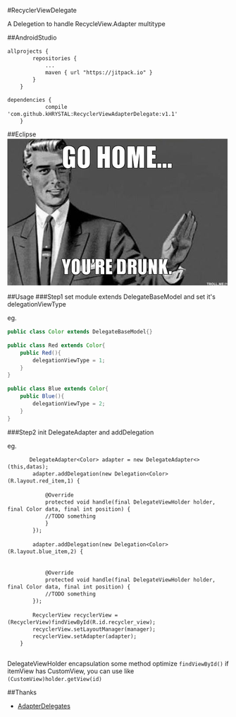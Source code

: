 #RecyclerViewDelegate

A Delegetion to handle RecycleView.Adapter<VH> multitype

##AndroidStudio
```
allprojects {
		repositories {
			...
			maven { url "https://jitpack.io" }
		}
	}
```

```
dependencies {
	        compile 'com.github.kHRYSTAL:RecyclerViewAdapterDelegate:v1.1'
	}
```

##Eclipse
![image](https://github.com/kHRYSTAL/RecyclerViewAdapterDelegate/blob/master/screenshot/hehe.jpeg)

##Usage
###Step1
set module extends DelegateBaseModel and set it's delegationViewType

eg.

```java
public class Color extends DelegateBaseModel{}
```

```java
public class Red extends Color{
    public Red(){
        delegationViewType = 1;
    }
}
```

```java
public class Blue extends Color{
    public Blue(){
        delegationViewType = 2;
    }
}
```

###Step2
init DelegateAdapter and addDelegation

eg.

```
       DelegateAdapter<Color> adapter = new DelegateAdapter<>(this,datas);
        adapter.addDelegation(new Delegation<Color>(R.layout.red_item,1) {

            @Override
            protected void handle(final DelegateViewHolder holder, final Color data, final int position) {
			//TODO something
            }
        });

        adapter.addDelegation(new Delegation<Color>(R.layout.blue_item,2) {


            @Override
            protected void handle(final DelegateViewHolder holder, final Color data, final int position) {
			//TODO something
        });

        RecyclerView recyclerView = (RecyclerView)findViewById(R.id.recycler_view);
        recyclerView.setLayoutManager(manager);
        recyclerView.setAdapter(adapter);
    }
    
```

DelegateViewHolder encapsulation some method optimize ```findViewById()```
if itemView has CustomView, you can use like ```(CustomView)holder.getView(id)```







##Thanks
*   [AdapterDelegates](https://github.com/sockeqwe/AdapterDelegates)

